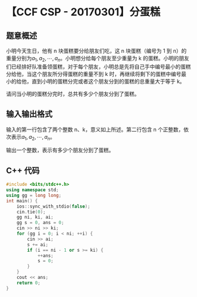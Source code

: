 # 【CCF CSP - 20170301】分蛋糕

## 题意概述

小明今天生日，他有 n 块蛋糕要分给朋友们吃，这 n 块蛋糕（编号为 1 到 n）的重量分别为$a_1,a_2,\cdots,a_n$。小明想分给每个朋友至少重量为 k 的蛋糕。小明的朋友们已经排好队准备领蛋糕，对于每个朋友，小明总是先将自己手中编号最小的蛋糕分给他，当这个朋友所分得蛋糕的重量不到 k 时，再继续将剩下的蛋糕中编号最小的给他，直到小明的蛋糕分完或者这个朋友分到的蛋糕的总重量大于等于 k。

请问当小明的蛋糕分完时，总共有多少个朋友分到了蛋糕。

## 输入输出格式

输入的第一行包含了两个整数 n、k，意义如上所述。第二行包含 n 个正整数，依次表示$a_1,a_2,\cdots,a_n$。

输出一个整数，表示有多少个朋友分到了蛋糕。

## C++ 代码

```cpp
#include <bits/stdc++.h>
using namespace std;
using gg = long long;
int main() {
    ios::sync_with_stdio(false);
    cin.tie(0);
    gg ni, ki, ai;
    gg s = 0, ans = 0;
    cin >> ni >> ki;
    for (gg i = 0; i < ni; ++i) {
        cin >> ai;
        s += ai;
        if (i == ni - 1 or s >= ki) {
            ++ans;
            s = 0;
        }
    }
    cout << ans;
    return 0;
}
```
